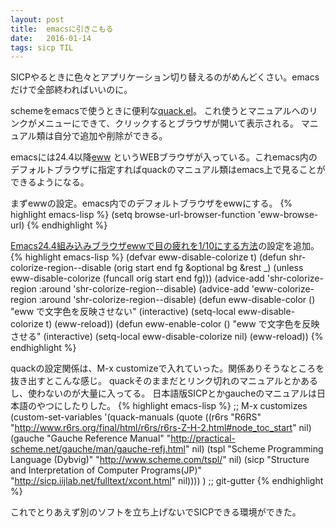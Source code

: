 ```yaml
---
layout: post
title:  emacsに引きこもる
date:   2016-01-14
tags: sicp TIL
---
```

SICPやるときに色々とアプリケーション切り替えるのがめんどくさい。emacsだけで全部終わればいいのに。

schemeをemacsで使うときに便利な[quack.el](http://www.neilvandyke.org/quack/)。
これ使うとマニュアルへのリンクがメニューにできて、クリックするとブラウザが開いて表示される。
マニュアル類は自分で追加や削除ができる。

emacsには24.4以降[eww](https://www.gnu.org/software/emacs/manual/html_node/eww/index.html#Top)
というWEBブラウザが入っている。これemacs内のデフォルトブラウザに指定すればquackのマニュアル類はemacs上で見ることができるようになる。

まずewwの設定。emacs内でのデフォルトブラウザをewwにする。
{% highlight emacs-lisp %}
(setq browse-url-browser-function 'eww-browse-url)
{% endhighlight %}


[Emacs24.4組み込みブラウザewwで目の疲れを1/10にする方法](http://rubikitch.com/2014/11/19/eww-nocolor/)の設定を追加。
{% highlight emacs-lisp %}
(defvar eww-disable-colorize t)
(defun shr-colorize-region--disable (orig start end fg &optional bg &rest _)
  (unless eww-disable-colorize
    (funcall orig start end fg)))
(advice-add 'shr-colorize-region :around 'shr-colorize-region--disable)
(advice-add 'eww-colorize-region :around 'shr-colorize-region--disable)
(defun eww-disable-color ()
  "eww で文字色を反映させない"
  (interactive)
  (setq-local eww-disable-colorize t)
  (eww-reload))
(defun eww-enable-color ()
  "eww で文字色を反映させる"
  (interactive)
  (setq-local eww-disable-colorize nil)
  (eww-reload))
{% endhighlight %}

quackの設定関係は、M-x customizeで入れていった。関係ありそうなところを抜き出すとこんな感じ。
quackそのままだとリンク切れのマニュアルとかあるし、使わないのが大量に入ってる。
日本語版SICPとかgaucheのマニュアルは日本語のやつにしたりした。
{% highlight emacs-lisp %}
;; M-x customizes
(custom-set-variables
 '(quack-manuals
   (quote
	((r6rs "R6RS" "http://www.r6rs.org/final/html/r6rs/r6rs-Z-H-2.html#node_toc_start" nil)
	 (gauche "Gauche Reference Manual" "http://practical-scheme.net/gauche/man/gauche-refj.html" nil)
	 (tspl "Scheme Programming Language (Dybvig)" "http://www.scheme.com/tspl/" nil)
	 (sicp "Structure and Interpretation of Computer Programs(JP)" "http://sicp.iijlab.net/fulltext/xcont.html" nil))))
)
;; git-gutter
{% endhighlight %}


これでとりあえず別のソフトを立ち上げないでSICPできる環境ができた。
